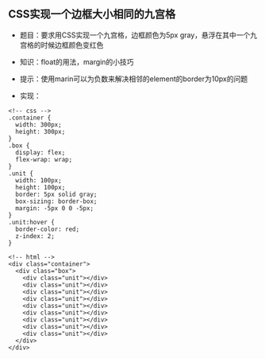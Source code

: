 ## CSS实现一个边框大小相同的九宫格


 - 题目：要求用CSS实现一个九宫格，边框颜色为5px gray，悬浮在其中一个九宫格的时候边框颜色变红色

- 知识：float的用法，margin的小技巧

- 提示：使用marin可以为负数来解决相邻的element的border为10px的问题

- 实现：

```
<!-- css -->
.container {
  width: 300px;
  height: 300px;
}
.box {
  display: flex;
  flex-wrap: wrap;
}
.unit {
  width: 100px;
  height: 100px;
  border: 5px solid gray;
  box-sizing: border-box;
  margin: -5px 0 0 -5px;
}
.unit:hover {
  border-color: red;
  z-index: 2;
}
```

```
<!-- html -->
<div class="container">
  <div class="box">
    <div class="unit"></div>
    <div class="unit"></div>
    <div class="unit"></div>
    <div class="unit"></div>
    <div class="unit"></div>
    <div class="unit"></div>
    <div class="unit"></div>
    <div class="unit"></div>
    <div class="unit"></div>
  </div>
</div>
```